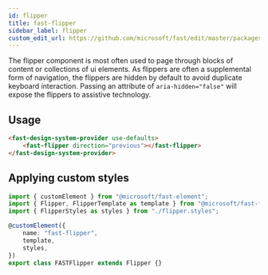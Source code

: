 ```yaml
---
id: flipper
title: fast-flipper
sidebar_label: flipper
custom_edit_url: https://github.com/microsoft/fast/edit/master/packages/web-components/fast-foundation/src/flipper/README.md
---
```


The flipper component is most often used to page through blocks of content or collections of ui elements. As flippers are often a supplemental form of navigation, the flippers are hidden by default to avoid duplicate keyboard interaction. Passing an attribute of `aria-hidden="false"` will expose the flippers to assistive technology.

## Usage

```html
<fast-design-system-provider use-defaults>
    <fast-flipper direction="previous"></fast-flipper>
</fast-design-system-provider>
```

## Applying custom styles

```ts
import { customElement } from "@microsoft/fast-element";
import { Flipper, FlipperTemplate as template } from "@microsoft/fast-foundation";
import { FlipperStyles as styles } from "./flipper.styles";

@customElement({
    name: "fast-flipper",
    template,
    styles,
})
export class FASTFlipper extends Flipper {}
```